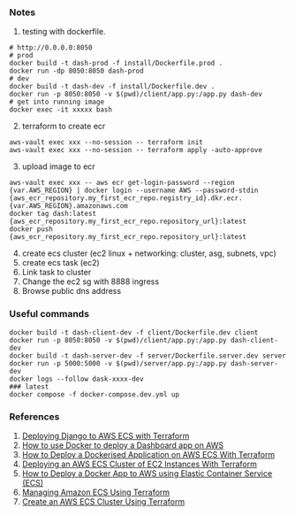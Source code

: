 ### Notes
1. testing with dockerfile.
```
# http://0.0.0.0:8050
# prod
docker build -t dash-prod -f install/Dockerfile.prod .
docker run -dp 8050:8050 dash-prod
# dev
docker build -t dash-dev -f install/Dockerfile.dev .
docker run -p 8050:8050 -v $(pwd)/client/app.py:/app.py dash-dev
# get into running image
docker exec -it xxxxx bash
```
2. terraform to create ecr
```
aws-vault exec xxx --no-session -- terraform init
aws-vault exec xxx --no-session -- terraform apply -auto-approve
```
3. upload image to ecr
```
aws-vault exec xxx -- aws ecr get-login-password --region {var.AWS_REGION} | docker login --username AWS --password-stdin {aws_ecr_repository.my_first_ecr_repo.registry_id}.dkr.ecr.{var.AWS_REGION}.amazonaws.com
docker tag dash:latest {aws_ecr_repository.my_first_ecr_repo.repository_url}:latest
docker push {aws_ecr_repository.my_first_ecr_repo.repository_url}:latest
```
4. create ecs cluster (ec2 linux + networking: cluster, asg, subnets, vpc)
5. create ecs task (ec2)
6. Link task to cluster
7. Change the ec2 sg with 8888 ingress
8. Browse public dns address

### Useful commands
```
docker build -t dash-client-dev -f client/Dockerfile.dev client
docker run -p 8050:8050 -v $(pwd)/client/app.py:/app.py dash-client-dev
docker build -t dash-server-dev -f server/Dockerfile.server.dev server
docker run -p 5000:5000 -v $(pwd)/server/app.py:/app.py dash-server-dev
docker logs --follow dask-xxxx-dev
### latest
docker compose -f docker-compose.dev.yml up
```


### References
1. [Deploying Django to AWS ECS with Terraform](https://testdriven.io/blog/deploying-django-to-ecs-with-terraform/)
2. [How to use Docker to deploy a Dashboard app on AWS](https://towardsdatascience.com/how-to-use-docker-to-deploy-a-dashboard-app-on-aws-8df5fb322708)
3. [How to Deploy a Dockerised Application on AWS ECS With Terraform](https://medium.com/avmconsulting-blog/how-to-deploy-a-dockerised-node-js-application-on-aws-ecs-with-terraform-3e6bceb48785)
4. [Deploying an AWS ECS Cluster of EC2 Instances With Terraform](https://medium.com/swlh/creating-an-aws-ecs-cluster-of-ec2-instances-with-terraform-85a10b5cfbe3)
5. [How to Deploy a Docker App to AWS using Elastic Container Service (ECS)](https://www.youtube.com/watch?v=zs3tyVgiBQQ&t=157s)
6. [Managing Amazon ECS Using Terraform](https://hands-on.cloud/managing-amazon-ecs-using-terraform/)
7. [Create an AWS ECS Cluster Using Terraform ](https://dev.to/thnery/create-an-aws-ecs-cluster-using-terraform-g80)
